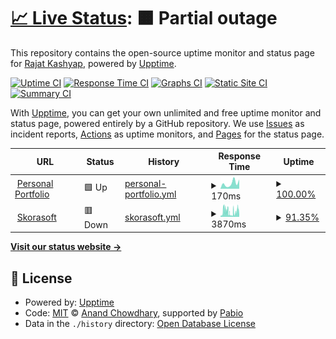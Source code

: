 # [📈 Live Status](https://STRK-ND.github.io/Site_uptime_skorasoft): <!--live status--> **🟧 Partial outage**

This repository contains the open-source uptime monitor and status page for [Rajat Kashyap](https://STRK-ND.github.io/Site_uptime_skorasoft), powered by [Upptime](https://github.com/upptime/upptime).

[![Uptime CI](https://github.com/STRK-ND/Site_uptime_skorasoft/workflows/Uptime%20CI/badge.svg)](https://github.com/STRK-ND/Site_uptime_skorasoft/actions?query=workflow%3A%22Uptime+CI%22)
[![Response Time CI](https://github.com/STRK-ND/Site_uptime_skorasoft/workflows/Response%20Time%20CI/badge.svg)](https://github.com/STRK-ND/Site_uptime_skorasoft/actions?query=workflow%3A%22Response+Time+CI%22)
[![Graphs CI](https://github.com/STRK-ND/Site_uptime_skorasoft/workflows/Graphs%20CI/badge.svg)](https://github.com/STRK-ND/Site_uptime_skorasoft/actions?query=workflow%3A%22Graphs+CI%22)
[![Static Site CI](https://github.com/STRK-ND/Site_uptime_skorasoft/workflows/Static%20Site%20CI/badge.svg)](https://github.com/STRK-ND/Site_uptime_skorasoft/actions?query=workflow%3A%22Static+Site+CI%22)
[![Summary CI](https://github.com/STRK-ND/Site_uptime_skorasoft/workflows/Summary%20CI/badge.svg)](https://github.com/STRK-ND/Site_uptime_skorasoft/actions?query=workflow%3A%22Summary+CI%22)

With [Upptime](https://upptime.js.org), you can get your own unlimited and free uptime monitor and status page, powered entirely by a GitHub repository. We use [Issues](https://github.com/STRK-ND/Site_uptime_skorasoft/issues) as incident reports, [Actions](https://github.com/STRK-ND/Site_uptime_skorasoft/actions) as uptime monitors, and [Pages](https://STRK-ND.github.io/Site_uptime_skorasoft) for the status page.

<!--start: status pages-->
<!-- This summary is generated by Upptime (https://github.com/upptime/upptime) -->
<!-- Do not edit this manually, your changes will be overwritten -->
<!-- prettier-ignore -->
| URL | Status | History | Response Time | Uptime |
| --- | ------ | ------- | ------------- | ------ |
| <img alt="" src="https://icons.duckduckgo.com/ip3/rajat-kashyap-portfolio.vercel.app.ico" height="13"> [Personal Portfolio](https://rajat-kashyap-portfolio.vercel.app) | 🟩 Up | [personal-portfolio.yml](https://github.com/STRK-ND/Site_uptime_skorasoft/commits/HEAD/history/personal-portfolio.yml) | <details><summary><img alt="Response time graph" src="./graphs/personal-portfolio/response-time-week.png" height="20"> 170ms</summary><br><a href="https://STRK-ND.github.io/Site_uptime_skorasoft/history/personal-portfolio"><img alt="Response time 189" src="https://img.shields.io/endpoint?url=https%3A%2F%2Fraw.githubusercontent.com%2FSTRK-ND%2FSite_uptime_skorasoft%2FHEAD%2Fapi%2Fpersonal-portfolio%2Fresponse-time.json"></a><br><a href="https://STRK-ND.github.io/Site_uptime_skorasoft/history/personal-portfolio"><img alt="24-hour response time 290" src="https://img.shields.io/endpoint?url=https%3A%2F%2Fraw.githubusercontent.com%2FSTRK-ND%2FSite_uptime_skorasoft%2FHEAD%2Fapi%2Fpersonal-portfolio%2Fresponse-time-day.json"></a><br><a href="https://STRK-ND.github.io/Site_uptime_skorasoft/history/personal-portfolio"><img alt="7-day response time 170" src="https://img.shields.io/endpoint?url=https%3A%2F%2Fraw.githubusercontent.com%2FSTRK-ND%2FSite_uptime_skorasoft%2FHEAD%2Fapi%2Fpersonal-portfolio%2Fresponse-time-week.json"></a><br><a href="https://STRK-ND.github.io/Site_uptime_skorasoft/history/personal-portfolio"><img alt="30-day response time 189" src="https://img.shields.io/endpoint?url=https%3A%2F%2Fraw.githubusercontent.com%2FSTRK-ND%2FSite_uptime_skorasoft%2FHEAD%2Fapi%2Fpersonal-portfolio%2Fresponse-time-month.json"></a><br><a href="https://STRK-ND.github.io/Site_uptime_skorasoft/history/personal-portfolio"><img alt="1-year response time 189" src="https://img.shields.io/endpoint?url=https%3A%2F%2Fraw.githubusercontent.com%2FSTRK-ND%2FSite_uptime_skorasoft%2FHEAD%2Fapi%2Fpersonal-portfolio%2Fresponse-time-year.json"></a></details> | <details><summary><a href="https://STRK-ND.github.io/Site_uptime_skorasoft/history/personal-portfolio">100.00%</a></summary><a href="https://STRK-ND.github.io/Site_uptime_skorasoft/history/personal-portfolio"><img alt="All-time uptime 100.00%" src="https://img.shields.io/endpoint?url=https%3A%2F%2Fraw.githubusercontent.com%2FSTRK-ND%2FSite_uptime_skorasoft%2FHEAD%2Fapi%2Fpersonal-portfolio%2Fuptime.json"></a><br><a href="https://STRK-ND.github.io/Site_uptime_skorasoft/history/personal-portfolio"><img alt="24-hour uptime 100.00%" src="https://img.shields.io/endpoint?url=https%3A%2F%2Fraw.githubusercontent.com%2FSTRK-ND%2FSite_uptime_skorasoft%2FHEAD%2Fapi%2Fpersonal-portfolio%2Fuptime-day.json"></a><br><a href="https://STRK-ND.github.io/Site_uptime_skorasoft/history/personal-portfolio"><img alt="7-day uptime 100.00%" src="https://img.shields.io/endpoint?url=https%3A%2F%2Fraw.githubusercontent.com%2FSTRK-ND%2FSite_uptime_skorasoft%2FHEAD%2Fapi%2Fpersonal-portfolio%2Fuptime-week.json"></a><br><a href="https://STRK-ND.github.io/Site_uptime_skorasoft/history/personal-portfolio"><img alt="30-day uptime 100.00%" src="https://img.shields.io/endpoint?url=https%3A%2F%2Fraw.githubusercontent.com%2FSTRK-ND%2FSite_uptime_skorasoft%2FHEAD%2Fapi%2Fpersonal-portfolio%2Fuptime-month.json"></a><br><a href="https://STRK-ND.github.io/Site_uptime_skorasoft/history/personal-portfolio"><img alt="1-year uptime 100.00%" src="https://img.shields.io/endpoint?url=https%3A%2F%2Fraw.githubusercontent.com%2FSTRK-ND%2FSite_uptime_skorasoft%2FHEAD%2Fapi%2Fpersonal-portfolio%2Fuptime-year.json"></a></details>
| <img alt="" src="https://icons.duckduckgo.com/ip3/skorasoft.com.ico" height="13"> [Skorasoft](https://skorasoft.com) | 🟥 Down | [skorasoft.yml](https://github.com/STRK-ND/Site_uptime_skorasoft/commits/HEAD/history/skorasoft.yml) | <details><summary><img alt="Response time graph" src="./graphs/skorasoft/response-time-week.png" height="20"> 3870ms</summary><br><a href="https://STRK-ND.github.io/Site_uptime_skorasoft/history/skorasoft"><img alt="Response time 3541" src="https://img.shields.io/endpoint?url=https%3A%2F%2Fraw.githubusercontent.com%2FSTRK-ND%2FSite_uptime_skorasoft%2FHEAD%2Fapi%2Fskorasoft%2Fresponse-time.json"></a><br><a href="https://STRK-ND.github.io/Site_uptime_skorasoft/history/skorasoft"><img alt="24-hour response time 4447" src="https://img.shields.io/endpoint?url=https%3A%2F%2Fraw.githubusercontent.com%2FSTRK-ND%2FSite_uptime_skorasoft%2FHEAD%2Fapi%2Fskorasoft%2Fresponse-time-day.json"></a><br><a href="https://STRK-ND.github.io/Site_uptime_skorasoft/history/skorasoft"><img alt="7-day response time 3870" src="https://img.shields.io/endpoint?url=https%3A%2F%2Fraw.githubusercontent.com%2FSTRK-ND%2FSite_uptime_skorasoft%2FHEAD%2Fapi%2Fskorasoft%2Fresponse-time-week.json"></a><br><a href="https://STRK-ND.github.io/Site_uptime_skorasoft/history/skorasoft"><img alt="30-day response time 3541" src="https://img.shields.io/endpoint?url=https%3A%2F%2Fraw.githubusercontent.com%2FSTRK-ND%2FSite_uptime_skorasoft%2FHEAD%2Fapi%2Fskorasoft%2Fresponse-time-month.json"></a><br><a href="https://STRK-ND.github.io/Site_uptime_skorasoft/history/skorasoft"><img alt="1-year response time 3541" src="https://img.shields.io/endpoint?url=https%3A%2F%2Fraw.githubusercontent.com%2FSTRK-ND%2FSite_uptime_skorasoft%2FHEAD%2Fapi%2Fskorasoft%2Fresponse-time-year.json"></a></details> | <details><summary><a href="https://STRK-ND.github.io/Site_uptime_skorasoft/history/skorasoft">91.35%</a></summary><a href="https://STRK-ND.github.io/Site_uptime_skorasoft/history/skorasoft"><img alt="All-time uptime 93.22%" src="https://img.shields.io/endpoint?url=https%3A%2F%2Fraw.githubusercontent.com%2FSTRK-ND%2FSite_uptime_skorasoft%2FHEAD%2Fapi%2Fskorasoft%2Fuptime.json"></a><br><a href="https://STRK-ND.github.io/Site_uptime_skorasoft/history/skorasoft"><img alt="24-hour uptime 87.22%" src="https://img.shields.io/endpoint?url=https%3A%2F%2Fraw.githubusercontent.com%2FSTRK-ND%2FSite_uptime_skorasoft%2FHEAD%2Fapi%2Fskorasoft%2Fuptime-day.json"></a><br><a href="https://STRK-ND.github.io/Site_uptime_skorasoft/history/skorasoft"><img alt="7-day uptime 91.35%" src="https://img.shields.io/endpoint?url=https%3A%2F%2Fraw.githubusercontent.com%2FSTRK-ND%2FSite_uptime_skorasoft%2FHEAD%2Fapi%2Fskorasoft%2Fuptime-week.json"></a><br><a href="https://STRK-ND.github.io/Site_uptime_skorasoft/history/skorasoft"><img alt="30-day uptime 93.22%" src="https://img.shields.io/endpoint?url=https%3A%2F%2Fraw.githubusercontent.com%2FSTRK-ND%2FSite_uptime_skorasoft%2FHEAD%2Fapi%2Fskorasoft%2Fuptime-month.json"></a><br><a href="https://STRK-ND.github.io/Site_uptime_skorasoft/history/skorasoft"><img alt="1-year uptime 93.22%" src="https://img.shields.io/endpoint?url=https%3A%2F%2Fraw.githubusercontent.com%2FSTRK-ND%2FSite_uptime_skorasoft%2FHEAD%2Fapi%2Fskorasoft%2Fuptime-year.json"></a></details>

<!--end: status pages-->

[**Visit our status website →**](https://STRK-ND.github.io/Site_uptime_skorasoft)

## 📄 License

- Powered by: [Upptime](https://github.com/upptime/upptime)
- Code: [MIT](./LICENSE) © [Anand Chowdhary](https://anandchowdhary.com), supported by [Pabio](https://pabio.com)
- Data in the `./history` directory: [Open Database License](https://opendatacommons.org/licenses/odbl/1-0/)
